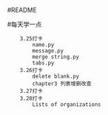 #README

#每天学一点
    
        3.25打卡
            name.py
            message.py
            merge string.py
            tabs.py
        3.26打卡
            delete blank.py
            chapter3 列表增删改查
        3.27打卡
        3.28打卡
            Lists of organizations
            
             
